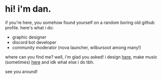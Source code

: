 # hi! i'm dan.

if you're here, you somehow found yourself on a random boring old github profile.
here's what i do:
 - graphic designer
 - discord bot developer
 - community moderator (nova launcher, wilbursoot among many!)
 
where can you find me? well, i'm glad you asked! i design [here](pixelflow.studio), make music (sometimes) [here](https://open.spotify.com/artist/3HCdxPhQXMWHDZ0gY42rDW) and idk what else i do tbh.

see you around!
